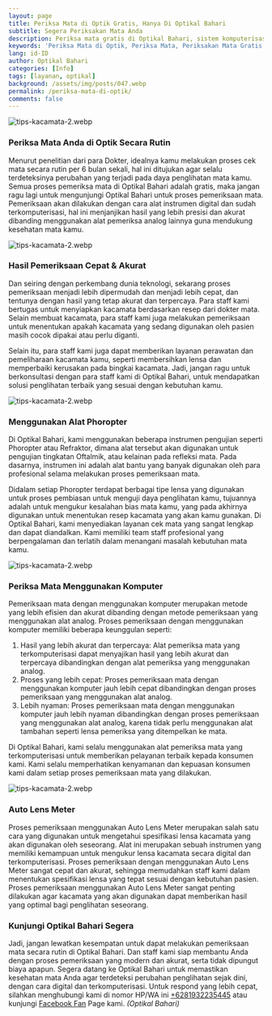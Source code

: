 ```yaml
---
layout: page
title: Periksa Mata di Optik Gratis, Hanya Di Optikal Bahari
subtitle: Segera Periksakan Mata Anda
description: Periksa mata gratis di Optikal Bahari, sistem komputerisasi hasil akurat, bergaransi, menerima KJP, cicilan 0%, tanpa credit card, tanpa bunga dan aman tanpa riba.
keywords: 'Periksa Mata di Optik, Periksa Mata, Periksakan Mata Gratis'
lang: id-ID
author: Optikal Bahari
categories: [Info]
tags: [layanan, optikal]
background: /assets/img/posts/047.webp
permalink: /periksa-mata-di-optik/
comments: false
---
```


<div class="card-deck mb-3">
  <div class="card shadow p-3 mb-5 bg-white rounded">
    <img
      itemprop="image"
      src="{{"/assets/img/posts/periksa-mata/periksa-mata-gratis-optikal-bahari-14.webp" | relative_url }}"
      class="card-img-top"
      title="Dapatkan Periksa Mata Gratis"
      alt="tips-kacamata-2.webp">
    <div class="card-body">
      <h3 class="card-title">
        Periksa Mata Anda di Optik Secara Rutin
      </h3>
      <p class="card-text text-justify">
        Menurut penelitian dari para Dokter, idealnya kamu melakukan proses cek mata secara rutin per 6 bulan sekali, hal ini ditujukan agar selalu terdeteksinya perubahan yang terjadi pada daya penglihatan mata kamu. Semua proses pemeriksa mata di Optikal Bahari adalah gratis, maka jangan ragu lagi untuk mengunjungi Optikal Bahari untuk proses pemeriksaan mata. Pemeriksaan akan dilakukan dengan cara alat instrumen digital dan sudah terkomputerisasi, hal ini menjanjikan hasil yang lebih presisi dan akurat dibanding menggunakan alat pemeriksa analog lainnya guna mendukung kesehatan mata kamu.
      </p>
    </div>
  </div>
</div>

<div class="card-deck mb-3">
  <div class="card shadow p-3 mb-5 bg-white rounded">
    <img
      src="{{"/assets/img/posts/periksa-mata/periksa-mata-gratis-optikal-bahari-2.webp" | relative_url }}"
      class="card-img-top"
      title="Hasil Pemeriksaan Cepat & Akurat"
      alt="tips-kacamata-2.webp">
    <div class="card-body">
      <h3 class="card-title">
        Hasil Pemeriksaan Cepat & Akurat
      </h3>
      <p class="card-text text-justify">
        Dan seiring dengan perkembang dunia teknologi, sekarang proses pemeriksaan menjadi lebih dipermudah dan menjadi lebih cepat, dan tentunya dengan hasil yang tetap akurat dan terpercaya. Para staff kami bertugas untuk menyiapkan kacamata berdasarkan resep dari dokter mata. Selain membuat kacamata, para staff kami juga melakukan pemeriksaan untuk menentukan apakah kacamata yang sedang digunakan oleh pasien masih cocok dipakai atau perlu diganti.
      </p>
      <p class="card-text text-justify">
        Selain itu, para staff kami juga dapat memberikan layanan perawatan dan pemeliharaan kacamata kamu, seperti membersihkan lensa dan memperbaiki kerusakan pada bingkai kacamata. Jadi, jangan ragu untuk berkonsultasi dengan para staff kami di Optikal Bahari, untuk mendapatkan solusi penglihatan terbaik yang sesuai dengan kebutuhan kamu.
      </p>
    </div>
  </div>
</div>

<div class="card-deck mb-3">
  <div class="card shadow p-3 mb-5 bg-white rounded">
    <img
      src="{{"/assets/img/posts/periksa-mata/periksa-mata-gratis-optikal-bahari-12.webp" | relative_url }}"
      class="card-img-top"
      title="Menggunakan Alat Phoropter"
      alt="tips-kacamata-2.webp">
    <div class="card-body">
      <h3 class="card-title">
        Menggunakan Alat Phoropter
      </h3>
      <p class="card-text text-justify">
        Di Optikal Bahari, kami menggunakan beberapa instrumen pengujian seperti Phoropter atau Refraktor, dimana alat tersebut akan digunakan untuk pengujian tingkatan Oftalmik, atau kelainan pada refleksi mata. Pada dasarnya, instrumen ini adalah alat bantu yang banyak digunakan oleh para profesional selama melakukan proses pemeriksaan mata.
      </p>
      <p class="card-text text-justify">
        Didalam setiap Phoropter terdapat berbagai tipe lensa yang digunakan untuk proses pembiasan untuk menguji daya penglihatan kamu, tujuannya adalah untuk mengukur kesalahan bias mata kamu, yang  pada akhirnya digunakan untuk menentukan resep kacamata yang akan kamu gunakan. Di Optikal Bahari, kami menyediakan layanan cek mata yang sangat lengkap dan dapat diandalkan. Kami memiliki team staff profesional yang berpengalaman dan terlatih dalam menangani masalah kebutuhan mata kamu.
      </p>
    </div>
  </div>
</div>

<div class="card-deck mb-3">
  <div class="card shadow p-3 mb-5 bg-white rounded">
    <img
      src="{{"/assets/img/posts/periksa-mata/periksa-mata-gratis-optikal-bahari-10.webp" | relative_url }}"
      class="card-img-top"
      alt="tips-kacamata-2.webp">
    <div class="card-body">
      <h3 class="card-title">
        Periksa Mata Menggunakan Komputer
      </h3>
      <p class="card-text text-justify">
        Pemeriksaan mata dengan menggunakan komputer merupakan metode yang lebih efisien dan akurat dibanding dengan metode pemeriksaan yang menggunakan alat analog. Proses pemeriksaan dengan menggunakan komputer memiliki beberapa keunggulan seperti:
      </p>
      <ol>
        <li>
          Hasil yang lebih akurat dan terpercaya: Alat pemeriksa mata yang terkomputerisasi dapat menyajikan hasil yang lebih akurat dan terpercaya dibandingkan dengan alat pemeriksa yang menggunakan analog.
        </li>
        <li>
          Proses yang lebih cepat: Proses pemeriksaan mata dengan menggunakan komputer jauh lebih cepat dibandingkan dengan proses pemeriksaan yang menggunakan alat analog.
        </li>
        <li>
          Lebih nyaman: Proses pemeriksaan mata dengan menggunakan komputer jauh lebih nyaman dibandingkan dengan proses pemeriksaan yang menggunakan alat analog, karena tidak perlu menggunakan alat tambahan seperti lensa pemeriksa yang ditempelkan ke mata.
        </li>
      </ol>
      <p class="card-text text-justify">
        Di Optikal Bahari, kami selalu menggunakan alat pemeriksa mata yang terkomputerisasi untuk memberikan pelayanan terbaik kepada konsumen kami. Kami selalu memperhatikan kenyamanan dan kepuasan konsumen kami dalam setiap proses pemeriksaan mata yang dilakukan.
      </p>
    </div>
  </div>
</div>

<div class="card-deck mb-3">
  <div class="card shadow p-3 mb-5 bg-white rounded">
    <img
      src="{{"/assets/img/posts/periksa-mata/periksa-mata-gratis-optikal-bahari-11.webp" | relative_url }}"
      class="card-img-top"
      alt="tips-kacamata-2.webp">
    <div class="card-body">
      <h3 class="card-title">
        Auto Lens Meter
      </h3>
      <p class="card-text text-justify">
        Proses pemeriksaan menggunakan Auto Lens Meter merupakan salah satu cara yang digunakan untuk mengetahui spesifikasi lensa kacamata yang akan digunakan oleh seseorang. Alat ini merupakan sebuah instrumen yang memiliki kemampuan untuk mengukur lensa kacamata secara digital dan terkomputerisasi. Proses pemeriksaan dengan menggunakan Auto Lens Meter sangat cepat dan akurat, sehingga memudahkan staff kami dalam menentukan spesifikasi lensa yang tepat sesuai dengan kebutuhan pasien. Proses pemeriksaan menggunakan Auto Lens Meter sangat penting dilakukan agar kacamata yang akan digunakan dapat memberikan hasil yang optimal bagi penglihatan seseorang.
      </p>
      <h3 class="card-title">
        Kunjungi Optikal Bahari Segera
      </h3>
      <p class="card-text text-justify">
        Jadi, jangan lewatkan kesempatan untuk dapat melakukan pemeriksaan mata secara rutin di Optikal Bahari. Dan staff kami siap membantu Anda dengan proses pemeriksaan yang modern dan akurat, serta tidak dipungut biaya apapun. Segera datang ke Optikal Bahari untuk memastikan kesehatan mata Anda agar terdeteksi perubahan penglihatan sejak dini, dengan cara digital dan terkomputerisasi. Untuk respond yang lebih cepat, silahkan menghubungi kami di nomor HP/WA ini
        <a
          href="https://api.whatsapp.com/send?phone=6281932235445&text=Hallo%2C+saya+butuh+informasi+lebih+lanjut+mengenai+Optikal+Bahari"
          id="WhatsAppClick"
          class="WhatsAppCall"
          title="Call WhatsApp">+6281932235445</a>
        atau kunjungi
        <a
          href="https://www.facebook.com/optikalbahari"
          id="FBClick"
          title="Facebook Page Optikal Bahari"
          class="FacebookPage">Facebook Fan</a>
        Page kami.
        <em>(Optikal Bahari)</em>
      </p>
    </div>
  </div>
</div>